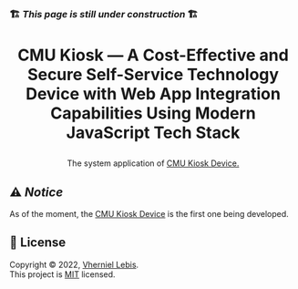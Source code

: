 ### 🏗 _*This page is still under construction*_ 🏗

# <p align="center">CMU Kiosk — A Cost-Effective and Secure Self-Service Technology Device with Web App Integration Capabilities Using Modern JavaScript Tech Stack</p>

<p align="center">The system application of <a href="https://github.com/Vherniel/cmu-kiosk-device">CMU Kiosk Device.</a></p>

## ⚠ _Notice_

As of the moment, the [CMU Kiosk Device](https://github.com/Vherniel/cmu-kiosk-device) is the first one being developed.

## 📝 License

Copyright © 2022, [Vherniel Lebis](https://vherniellebis.tech). <br>This project is [MIT](https://github.com/Vherniel/cmu-kiosk-app/LICENSE) licensed.
